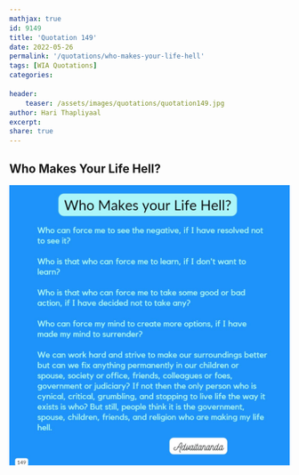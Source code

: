 ```yaml
---
mathjax: true
id: 9149
title: 'Quotation 149'
date: 2022-05-26
permalink: '/quotations/who-makes-your-life-hell'
tags: [WIA Quotations] 
categories: 

header:
    teaser: /assets/images/quotations/quotation149.jpg
author: Hari Thapliyaal 
excerpt:
share: true 
---
```


## Who Makes Your Life Hell?

![Who Makes Your Life Hell?](/assets/images/quotations/quotation149.jpg)
